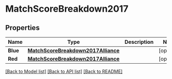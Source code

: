 # MatchScoreBreakdown2017

## Properties
Name | Type | Description | Notes
------------ | ------------- | ------------- | -------------
**Blue** | [**MatchScoreBreakdown2017Alliance**](Match_Score_Breakdown_2017_Alliance.md) |  | [optional] 
**Red** | [**MatchScoreBreakdown2017Alliance**](Match_Score_Breakdown_2017_Alliance.md) |  | [optional] 

[[Back to Model list]](../README.md#documentation-for-models) [[Back to API list]](../README.md#documentation-for-api-endpoints) [[Back to README]](../README.md)


